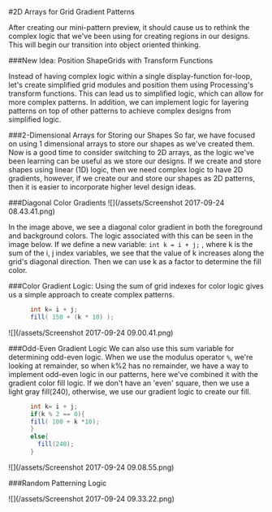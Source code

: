 #2D Arrays for Grid Gradient Patterns

After creating our mini-pattern preview, it should cause us to rethink the complex logic that we've been using for creating regions in our designs. This will begin our transition into object oriented thinking.

###New Idea: Position ShapeGrids with Transform Functions 

Instead of having complex logic within a single display-function for-loop, let's create simplified grid modules and position them using Processing's transform functions.  This can lead us to simplified logic, which can allow for more complex patterns.  In addition, we can implement logic for layering patterns on top of other patterns to achieve complex designs from simplified logic.  

###2-Dimensional Arrays for Storing our Shapes
So far, we have focused on using 1 dimensional arrays to store our shapes as we've created them.  Now is a good time to consider switching to 2D arrays, as the logic we've been learning can be useful as we store our designs. 
If we create and store shapes using linear (1D) logic, then we need complex logic to have 2D gradients, however, if we create our and store our shapes as 2D patterns, then  it is easier to incorporate higher level design ideas. 

 ###Diagonal Color Gradients
 ![](/assets/Screenshot 2017-09-24 08.43.41.png) 
 
In the image above, we see a diagonal color gradient in both the foreground and background colors. The logic associated with this can be seen in the image below.  If we define a new variable: `int k = i + j;` , where k is the sum of the i, j index variables, we see that the value of k increases along the grid's diagonal direction.  Then we can use k as a factor to determine the fill color. 

###Color Gradient Logic:
Using the sum of grid indexes for color logic gives us a simple approach to create complex patterns.
    

```java
      int k= i + j; 
      fill( 150 + (k * 10) );
```

![](/assets/Screenshot 2017-09-24 09.00.41.png)

###Odd-Even Gradient Logic
We can also use this sum variable for determining odd-even logic.  When we use the modulus operator `%`, we're looking at remainder, so when k%2 has no remainder, we have a way to implement odd-even logic in our patterns, here we've combined it with the gradient color fill logic. If we don't have an 'even' square, then we use a light gray fill(240), otherwise, we use our gradient logic to create our fill.

```java
      int k= i + j;
      if(k % 2 == 0){
      fill( 100 + k *10);
      }
      else{
        fill(240);
      }
```


![](/assets/Screenshot 2017-09-24 09.08.55.png)


###Random Patterning Logic 

![](/assets/Screenshot 2017-09-24 09.33.22.png)







